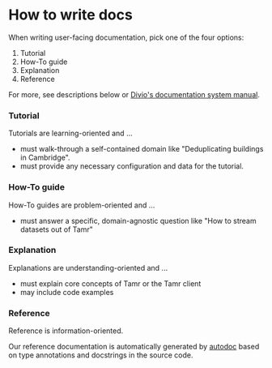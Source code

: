 # How to write docs

When writing user-facing documentation, pick one of the four options:
1. Tutorial
2. How-To guide
3. Explanation
4. Reference

For more, see descriptions below or [Divio's documentation system manual](https://documentation.divio.com/).

### Tutorial

Tutorials are learning-oriented and ...
- must walk-through a self-contained domain like "Deduplicating buildings in Cambridge".
- must provide any necessary configuration and data for the tutorial.

### How-To guide

How-To guides are problem-oriented and ...
- must answer a specific, domain-agnostic question like "How to stream datasets out of Tamr"

### Explanation

Explanations are understanding-oriented and ...
- must explain core concepts of Tamr or the Tamr client
- may include code examples

### Reference

Reference is information-oriented.

Our reference documentation is automatically generated by [autodoc](https://www.sphinx-doc.org/en/master/usage/extensions/autodoc.html) based on type annotations and docstrings in the source code.